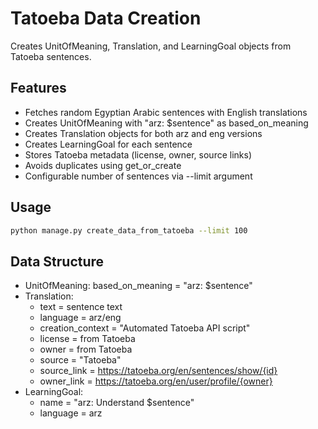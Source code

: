 # Tatoeba Data Creation

Creates UnitOfMeaning, Translation, and LearningGoal objects from Tatoeba sentences.

## Features
- Fetches random Egyptian Arabic sentences with English translations
- Creates UnitOfMeaning with "arz: $sentence" as based_on_meaning
- Creates Translation objects for both arz and eng versions
- Creates LearningGoal for each sentence
- Stores Tatoeba metadata (license, owner, source links)
- Avoids duplicates using get_or_create
- Configurable number of sentences via --limit argument

## Usage
```bash
python manage.py create_data_from_tatoeba --limit 100
```

## Data Structure
- UnitOfMeaning: based_on_meaning = "arz: $sentence"
- Translation: 
  - text = sentence text
  - language = arz/eng
  - creation_context = "Automated Tatoeba API script"
  - license = from Tatoeba
  - owner = from Tatoeba
  - source = "Tatoeba"
  - source_link = https://tatoeba.org/en/sentences/show/{id}
  - owner_link = https://tatoeba.org/en/user/profile/{owner}
- LearningGoal:
  - name = "arz: Understand $sentence"
  - language = arz
